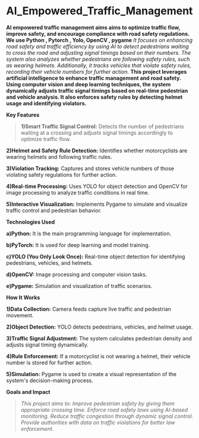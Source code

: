 # AI_Empowered_Traffic_Management
  **AI empowered traffic management aims aims to optimize traffic flow, improve safety, and encourage compliance with road safety regulations. We use Python , Pytorch , Yolo, OpenCV , pygame**
_It focuses on enhancing road safety and traffic efficiency by using AI to detect pedestrians waiting to cross the road and adjusting signal timings based on their numbers. The system also analyzes whether pedestrians are following safety rules, such as wearing helmets. Additionally, it tracks vehicles that violate safety rules, recording their vehicle numbers for further action._
**This project leverages artificial intelligence to enhance traffic management and road safety. Using computer vision and deep learning techniques, the system dynamically adjusts traffic signal timings based on real-time pedestrian and vehicle analysis. It also enforces safety rules by detecting helmet usage and identifying violators.**

**Key Features**

> **1)Smart Traffic Signal Control:** Detects the number of pedestrians waiting at a crossing and adjusts signal timings accordingly to optimize traffic flow.

**2)Helmet and Safety Rule Detection:** Identifies whether motorcyclists are wearing helmets and following traffic rules.

**3)Violation Tracking:** Captures and stores vehicle numbers of those violating safety regulations for further action.

**4)Real-time Processing:** Uses YOLO for object detection and OpenCV for image processing to analyze traffic conditions in real time.

**5)Interactive Visualization:** Implements Pygame to simulate and visualize traffic control and pedestrian behavior.

**Technologies Used**

**a)Python:** It is the main programming language for implementation.

**b)PyTorch:** It is used for deep learning and model training.

**c)YOLO (You Only Look Once):** Real-time object detection for identifying pedestrians, vehicles, and helmets.

**d)OpenCV:** Image processing and computer vision tasks.

**e)Pygame:** Simulation and visualization of traffic scenarios.

**How It Works**

**1)Data Collection:** Camera feeds capture live traffic and pedestrian movement.

**2)Object Detection:** YOLO detects pedestrians, vehicles, and helmet usage.

**3)Traffic Signal Adjustment:** The system calculates pedestrian density and adjusts signal timing dynamically.

**4)Rule Enforcement:** If a motorcyclist is not wearing a helmet, their vehicle number is stored for further action.

**5)Simulation:** Pygame is used to create a visual representation of the system's decision-making process.

**Goals and Impact**

> _This project aims to:
> Improve pedestrian safety by giving them appropriate crossing time.
> Enforce road safety laws using AI-based monitoring. 
> Reduce traffic congestion through dynamic signal control.
> Provide authorities with data on traffic violations for better law enforcement._
